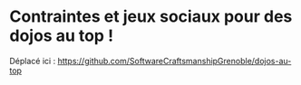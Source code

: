 # Contraintes et jeux sociaux pour des dojos au top !

Déplacé ici : https://github.com/SoftwareCraftsmanshipGrenoble/dojos-au-top
